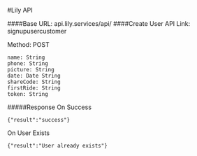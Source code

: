 #Lily API

####Base URL: api.lily.services/api/
####Create User API
Link: signupusercustomer

Method: POST
```
name: String
phone: String
picture: String
date: Date String
shareCode: String
firstRide: String
token: String
```
#####Response
On Success
```
{"result":"success"}
```
On User Exists
```
{"result":"User already exists"}
```